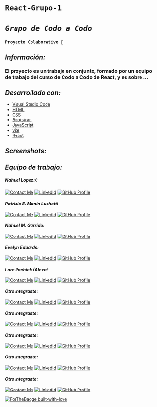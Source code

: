 # **`React-Grupo-1`**

# _`Grupo de Codo a Codo`_

### **`Proyecto Colaborativo 💪`**

## _Información:_

### El proyecto es un trabajo en conjunto, formado por un equipo de trabajo del curso de Codo a Codo de React, y es sobre ...

## _Desarrollado con:_

- [Visual Studio Code](https://code.visualstudio.com/)
- [HTML](https://developer.mozilla.org/es/docs/Web/HTML)
- [CSS](https://developer.mozilla.org/es/docs/Web/CSS)
- [Bootstrap](https://getbootstrap.com/)
- [JavaScript](https://developer.mozilla.org/es/docs/Web/JavaScript)
- [vite](https://vitejs.dev/guide/)
- [React](https://reactjs.org/)

## _Screenshots:_

<!-- ### Presentes: -->
<!-- ## ![](public/images/flujo-compra/home.png) -->

## _Equipo de trabajo:_

#### _Nahuel Lopez⚡:_

[![Contact Me](https://img.shields.io/badge/Email-informational?style=for-the-badge&logo=Mail.Ru&logoColor=fff&color=c6362c)](mailto:nahue.developer1@gmail.com)
[![LinkedId](https://img.shields.io/badge/LinkedIn-informational?style=for-the-badge&logo=linkedin&logoColor=fff&color=0274b3)](https://www.linkedin.com/in/nahuel-developer/)
[![GitHub Profile](https://img.shields.io/badge/GitHub-informational?style=for-the-badge&logo=GitHub&logoColor=fff&color=343941)](https://github.com/Nahuel-DevOne)

#### _Patricio E. Manin Luchetti_

[![Contact Me](https://img.shields.io/badge/Email-informational?style=for-the-badge&logo=Mail.Ru&logoColor=fff&color=c6362c)](mailto:patricio.manin@gmail.com)
[![LinkedId](https://img.shields.io/badge/LinkedIn-informational?style=for-the-badge&logo=linkedin&logoColor=fff&color=0274b3)](https://www.linkedin.com/in/patriciomanin/)
[![GitHub Profile](https://img.shields.io/badge/GitHub-informational?style=for-the-badge&logo=GitHub&logoColor=fff&color=343941)](https://github.com/pmanin/)

#### _Nahuel M. Garrido:_

[![Contact Me](https://img.shields.io/badge/Email-informational?style=for-the-badge&logo=Mail.Ru&logoColor=fff&color=c6362c)](mailto:nahuelgarrido8@gmail.com)
[![LinkedId](https://img.shields.io/badge/LinkedIn-informational?style=for-the-badge&logo=linkedin&logoColor=fff&color=0274b3)](https://www.linkedin.com/in/nahuelgarrido/)
[![GitHub Profile](https://img.shields.io/badge/GitHub-informational?style=for-the-badge&logo=GitHub&logoColor=fff&color=343941)](https://github.com/nahugarrido)

#### _Evelyn Eduards:_

[![Contact Me](https://img.shields.io/badge/Email-informational?style=for-the-badge&logo=Mail.Ru&logoColor=fff&color=c6362c)](mailto:evelyneduards26@gmail.com)
[![LinkedId](https://img.shields.io/badge/LinkedIn-informational?style=for-the-badge&logo=linkedin&logoColor=fff&color=0274b3)](https://https://www.linkedin.com/in/evelyn-eduards/)
[![GitHub Profile](https://img.shields.io/badge/GitHub-informational?style=for-the-badge&logo=GitHub&logoColor=fff&color=343941)](https://github.com/EvelynEduards)

#### _Lore Rachich (Alexa)_

[![Contact Me](https://img.shields.io/badge/Email-informational?style=for-the-badge&logo=Mail.Ru&logoColor=fff&color=c6362c)](mailto:subscrip.lr@gmail.com)
[![LinkedId](https://img.shields.io/badge/LinkedIn-informational?style=for-the-badge&logo=linkedin&logoColor=fff&color=0274b3)](https://www.linkedin.com/in/lorena-rachich/)
[![GitHub Profile](https://img.shields.io/badge/GitHub-informational?style=for-the-badge&logo=GitHub&logoColor=fff&color=343941)](https://github.com/Alexa-2k)

#### _Otro integrante:_

[![Contact Me](https://img.shields.io/badge/Email-informational?style=for-the-badge&logo=Mail.Ru&logoColor=fff&color=c6362c)](mailto:nahue.developer1@gmail.com)
[![LinkedId](https://img.shields.io/badge/LinkedIn-informational?style=for-the-badge&logo=linkedin&logoColor=fff&color=0274b3)](https://www.linkedin.com/in/nahuel-developer/)
[![GitHub Profile](https://img.shields.io/badge/GitHub-informational?style=for-the-badge&logo=GitHub&logoColor=fff&color=343941)](https://github.com/Nahuel-DevOne)

#### _Otro integrante:_

[![Contact Me](https://img.shields.io/badge/Email-informational?style=for-the-badge&logo=Mail.Ru&logoColor=fff&color=c6362c)](mailto:nahue.developer1@gmail.com)
[![LinkedId](https://img.shields.io/badge/LinkedIn-informational?style=for-the-badge&logo=linkedin&logoColor=fff&color=0274b3)](https://www.linkedin.com/in/nahuel-developer/)
[![GitHub Profile](https://img.shields.io/badge/GitHub-informational?style=for-the-badge&logo=GitHub&logoColor=fff&color=343941)](https://github.com/Nahuel-DevOne)

#### _Otro integrante:_

[![Contact Me](https://img.shields.io/badge/Email-informational?style=for-the-badge&logo=Mail.Ru&logoColor=fff&color=c6362c)](mailto:nahue.developer1@gmail.com)
[![LinkedId](https://img.shields.io/badge/LinkedIn-informational?style=for-the-badge&logo=linkedin&logoColor=fff&color=0274b3)](https://www.linkedin.com/in/nahuel-developer/)
[![GitHub Profile](https://img.shields.io/badge/GitHub-informational?style=for-the-badge&logo=GitHub&logoColor=fff&color=343941)](https://github.com/Nahuel-DevOne)

#### _Otro integrante:_

[![Contact Me](https://img.shields.io/badge/Email-informational?style=for-the-badge&logo=Mail.Ru&logoColor=fff&color=c6362c)](mailto:nahue.developer1@gmail.com)
[![LinkedId](https://img.shields.io/badge/LinkedIn-informational?style=for-the-badge&logo=linkedin&logoColor=fff&color=0274b3)](https://www.linkedin.com/in/nahuel-developer/)
[![GitHub Profile](https://img.shields.io/badge/GitHub-informational?style=for-the-badge&logo=GitHub&logoColor=fff&color=343941)](https://github.com/Nahuel-DevOne)

#### _Otro integrante:_

[![Contact Me](https://img.shields.io/badge/Email-informational?style=for-the-badge&logo=Mail.Ru&logoColor=fff&color=c6362c)](mailto:nahue.developer1@gmail.com)
[![LinkedId](https://img.shields.io/badge/LinkedIn-informational?style=for-the-badge&logo=linkedin&logoColor=fff&color=0274b3)](https://www.linkedin.com/in/nahuel-developer/)
[![GitHub Profile](https://img.shields.io/badge/GitHub-informational?style=for-the-badge&logo=GitHub&logoColor=fff&color=343941)](https://github.com/Nahuel-DevOne)

  <!-- Hecho con amor -->

[![ForTheBadge built-with-love](http://ForTheBadge.com/images/badges/built-with-love.svg)](https://GitHub.com/Nahuel-Devone/)

